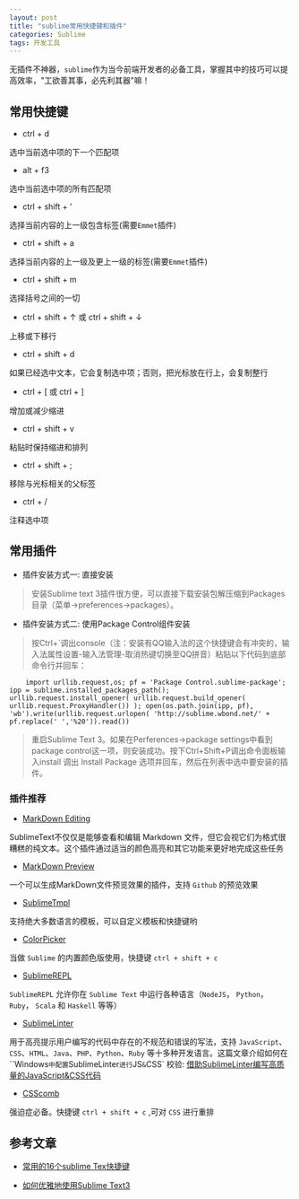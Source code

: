 ```yaml
---
layout: post
title: "sublime常用快捷键和插件"
categories: Sublime
tags: 开发工具
---
```


无插件不神器，`sublime`作为当今前端开发者的必备工具，掌握其中的技巧可以提高效率，"工欲善其事，必先利其器"嘛！

## 常用快捷键

* ctrl + d

选中当前选中项的下一个匹配项

* alt + f3

选中当前选中项的所有匹配项

* ctrl + shift + '

选择当前内容的上一级包含标签(需要`Emmet`插件)

* ctrl + shift + a 

选择当前内容的上一级及更上一级的标签(需要`Emmet`插件)

* ctrl + shift + m

选择括号之间的一切

* ctrl + shift + ↑ 或 ctrl + shift + ↓

上移或下移行

* ctrl + shift + d 

如果已经选中文本，它会复制选中项；否则，把光标放在行上，会复制整行

* ctrl + [ 或 ctrl + ]

增加或减少缩进

* ctrl + shift + v

粘贴时保持缩进和排列

* ctrl + shift + ;

移除与光标相关的父标签

* ctrl + /

注释选中项

## 常用插件

* 插件安装方式一: 直接安装

> 安装Sublime text 3插件很方便，可以直接下载安装包解压缩到Packages目录（菜单->preferences->packages）。

* 插件安装方式二: 使用Package Control组件安装

> 按Ctrl+`调出console（注：安装有QQ输入法的这个快捷键会有冲突的，输入法属性设置-输入法管理-取消热键切换至QQ拼音）粘贴以下代码到底部命令行并回车：

```
    import urllib.request,os; pf = 'Package Control.sublime-package'; ipp = sublime.installed_packages_path(); urllib.request.install_opener( urllib.request.build_opener( urllib.request.ProxyHandler()) ); open(os.path.join(ipp, pf), 'wb').write(urllib.request.urlopen( 'http://sublime.wbond.net/' + pf.replace(' ','%20')).read())
```

> 重启Sublime Text 3。如果在Perferences->package settings中看到package control这一项，则安装成功。按下Ctrl+Shift+P调出命令面板输入install 调出 Install Package 选项并回车，然后在列表中选中要安装的插件。

### 插件推荐

* [MarkDown Editing](https://github.com/SublimeText-Markdown/MarkdownEditing)

SublimeText不仅仅是能够查看和编辑 Markdown 文件，但它会视它们为格式很糟糕的纯文本。这个插件通过适当的颜色高亮和其它功能来更好地完成这些任务

* [MarkDown Preview](https://github.com/revolunet/sublimetext-markdown-preview)

一个可以生成MarkDown文件预览效果的插件，支持 `Github` 的预览效果

* [SublimeTmpl](https://github.com/kairyou/SublimeTmpl)

支持绝大多数语言的模板，可以自定义模板和快捷键哟

* [ColorPicker](https://github.com/weslly/ColorPicker)

当做 `Sublime` 的内置颜色版使用，快捷键 `ctrl + shift + c`

* [SublimeREPL](https://github.com/wuub/SublimeREPL)

`SublimeREPL` 允许你在 `Sublime Text` 中运行各种语言（`NodeJS`， `Python`，`Ruby`， `Scala` 和 `Haskell` 等等）

* [SublimeLinter](https://github.com/SublimeLinter)

用于高亮提示用户编写的代码中存在的不规范和错误的写法，支持 `JavaScript`、`CSS`、`HTML`、`Java`、`PHP`、`Python`、`Ruby` 等十多种开发语言。这篇文章介绍如何在 ``Windows` 中配置 `SublimeLinter` 进行 `JS` & `CSS` 校验: [借助SublimeLinter编写高质量的JavaScript&CSS代码](http://www.cnblogs.com/lhb25/archive/2013/05/02/sublimelinter-for-js-css-coding.html)

* [CSScomb](https://github.com/csscomb/CSScomb-for-Sublime)

强迫症必备。快捷键 `ctrl + shift + c` ,可对 `CSS` 进行重排

## 参考文章

* [常用的16个sublime Tex快捷键](http://blog.jobbole.com/82527/)

* [如何优雅地使用Sublime Text3](http://www.jianshu.com/p/3cb5c6f2421c)